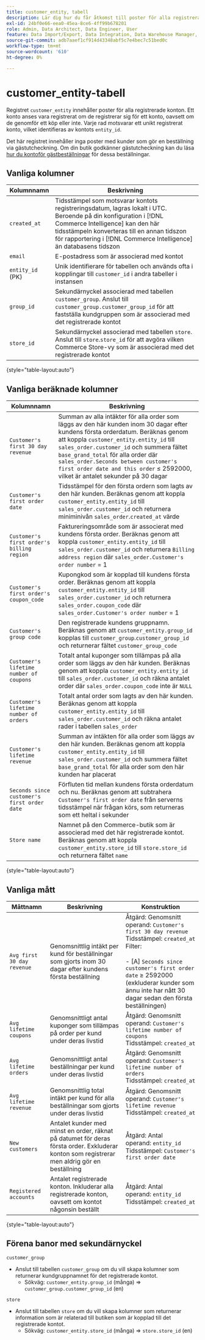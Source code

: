 ```yaml
---
title: customer_entity, tabell
description: Lär dig hur du får åtkomst till poster för alla registrerade konton.
exl-id: 24bf0e66-eea0-45ea-8ce6-4ff99b678201
role: Admin, Data Architect, Data Engineer, User
feature: Data Import/Export, Data Integration, Data Warehouse Manager, Commerce Tables
source-git-commit: adb7aaef1cf914d43348abf5c7e4bec7c51bed0c
workflow-type: tm+mt
source-wordcount: '610'
ht-degree: 0%

---
```


# customer_entity-tabell

Registret `customer_entity` innehåller poster för alla registrerade konton. Ett konto anses vara registrerat om de registrerar sig för ett konto, oavsett om de genomför ett köp eller inte. Varje rad motsvarar ett unikt registrerat konto, vilket identifieras av kontots `entity_id`.

Det här registret innehåller inga poster med kunder som gör en beställning via gästutcheckning. Om din butik godkänner gästutcheckning kan du läsa [hur du kontoför gästbeställningar](../data-warehouse-mgr/guest-orders.md) för dessa beställningar.

## Vanliga kolumner

| **Kolumnnamn** | **Beskrivning** |
|---|---|
| `created_at` | Tidsstämpel som motsvarar kontots registreringsdatum, lagras lokalt i UTC. Beroende på din konfiguration i [!DNL Commerce Intelligence] kan den här tidsstämpeln konverteras till en annan tidszon för rapportering i [!DNL Commerce Intelligence] än databasens tidszon |
| `email` | E-postadress som är associerad med kontot |
| `entity_id` (PK) | Unik identifierare för tabellen och används ofta i kopplingar till `customer_id` i andra tabeller i instansen |
| `group_id` | Sekundärnyckel associerad med tabellen `customer_group`. Anslut till `customer_group.customer_group_id` för att fastställa kundgruppen som är associerad med det registrerade kontot |
| `store_id` | Sekundärnyckel associerad med tabellen `store`. Anslut till `store`.`store_id` för att avgöra vilken Commerce Store-vy som är associerad med det registrerade kontot |

{style="table-layout:auto"}

## Vanliga beräknade kolumner

| **Kolumnnamn** | **Beskrivning** |
|---|---|
| `Customer's first 30 day revenue` | Summan av alla intäkter för alla order som läggs av den här kunden inom 30 dagar efter kundens första orderdatum. Beräknas genom att koppla `customer_entity.entity_id` till `sales_order.customer_id` och summera fältet `base_grand_total` för alla order där `sales_order.Seconds between customer's first order date and this order` ≤ 2592000, vilket är antalet sekunder på 30 dagar |
| `Customer's first order date` | Tidsstämpel för den första ordern som lagts av den här kunden. Beräknas genom att koppla `customer_entity.entity_id` till `sales_order.customer_id` och returnera miniminivån `sales_order`.`created_at` värde |
| `Customer's first order's billing region` | Faktureringsområde som är associerat med kundens första order. Beräknas genom att koppla `customer_entity.entity_id` till `sales_order.customer_id` och returnera `Billing address region` där `sales_order.Customer's order number` = 1 |
| `Customer's first order's coupon_code` | Kupongkod som är kopplad till kundens första order. Beräknas genom att koppla `customer_entity.entity_id` till `sales_order.customer_id` och returnera `sales_order.coupon_code` där `sales_order.Customer's order number` = 1 |
| `Customer's group code` | Den registrerade kundens gruppnamn. Beräknas genom att `customer_entity.group_id` kopplas till `customer_group`.`customer_group_id` och returnerar fältet `customer_group_code` |
| `Customer's lifetime number of coupons` | Totalt antal kuponger som tillämpas på alla order som läggs av den här kunden. Beräknas genom att koppla `customer_entity.entity_id` till `sales_order.customer_id` och räkna antalet order där `sales_order.coupon_code` inte är `NULL` |
| `Customer's lifetime number of orders` | Totalt antal order som lagts av den här kunden. Beräknas genom att koppla `customer_entity.entity_id` till `sales_order.customer_id` och räkna antalet rader i tabellen `sales_order` |
| `Customer's lifetime revenue` | Summan av intäkten för alla order som läggs av den här kunden. Beräknas genom att koppla `customer_entity.entity_id` till `sales_order.customer_id` och summera fältet `base_grand_total` för alla order som den här kunden har placerat |
| `Seconds since customer's first order date` | Förfluten tid mellan kundens första orderdatum och nu. Beräknas genom att subtrahera `Customer's first order date` från serverns tidsstämpel när frågan körs, som returneras som ett heltal i sekunder |
| `Store name` | Namnet på den Commerce-butik som är associerad med det här registrerade kontot. Beräknas genom att koppla `customer_entity.store_id` till `store.store_id` och returnera fältet `name` |

{style="table-layout:auto"}

## Vanliga mått

| **Måttnamn** | **Beskrivning** | **Konstruktion** |
|---|---|---|
| `Avg first 30 day revenue` | Genomsnittlig intäkt per kund för beställningar som gjorts inom 30 dagar efter kundens första beställning | Åtgärd: Genomsnitt<br/>operand: `Customer's first 30 day revenue`<br/>Tidsstämpel: `created_at`<br/>Filter:<br/><br/>- \[A\] `Seconds since customer's first order date` ≥ 2592000 (exkluderar kunder som ännu inte har nått 30 dagar sedan den första beställningen) |
| `Avg lifetime coupons` | Genomsnittligt antal kuponger som tillämpas på order per kund under deras livstid | Åtgärd: Genomsnitt<br/>operand: `Customer's lifetime number of coupons`<br/>Tidsstämpel: `created_at` |
| `Avg lifetime orders` | Genomsnittligt antal beställningar per kund under deras livstid | Åtgärd: Genomsnitt<br/>operand: `Customer's lifetime number of orders`<br/>Tidsstämpel: `created_at` |
| `Avg lifetime revenue` | Genomsnittlig total intäkt per kund för alla beställningar som gjorts under deras livstid | Åtgärd: Genomsnitt<br/>operand: `Customer's lifetime revenue`<br/>Tidsstämpel: `created_at` |
| `New customers` | Antalet kunder med minst en order, räknat på datumet för deras första order. Exkluderar konton som registrerar men aldrig gör en beställning | Åtgärd: Antal<br/>operand: `entity_id`<br/>Tidsstämpel: `Customer's first order date` |
| `Registered accounts` | Antalet registrerade konton. Inkluderar alla registrerade konton, oavsett om kontot någonsin beställt | Åtgärd: Antal<br/>operand: `entity_id`<br/>Tidsstämpel: `created_at` |

{style="table-layout:auto"}

## Förena banor med sekundärnyckel

`customer_group`

* Anslut till tabellen `customer_group` om du vill skapa kolumner som returnerar kundgruppnamnet för det registrerade kontot.
   * Sökväg: `customer_entity.group_id` (många) => `customer_group.customer_group_id` (en)

`store`

* Anslut till tabellen `store` om du vill skapa kolumner som returnerar information som är relaterad till butiken som är kopplad till det registrerade kontot.
   * Sökväg: `customer_entity.store_id` (många) => `store.store_id` (en)
